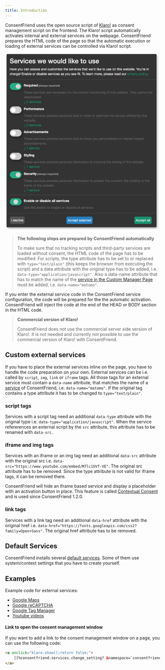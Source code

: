 ```yaml
---
title: Introduction 
---
```


ConsentFriend uses the open source script of
[Klaro!](https://kiprotect.com/klaro) as consent management script on the
frontend. The Klaro! script automatically activates internal and external
services on the webpage. ConsentFriend prepares the HTML code of the page so
that the automatic execution or loading of external services can be controlled
via Klaro! script.

![Consent Management](img/consent-management.png)

> **The following steps are prepared by ConsentFriend automatically**
>
> To make sure that no tracking scripts and third-party services are loaded
without consent, the HTML code of the page has to be modified: For scripts, the
type attribute has to be set to or replaced with `type="text/plain"` (this keeps
the browser from executing the script) and a data attribute with the original
type has to be added, i.e. `data-type="application/javascript"`. Also a
data-name attribute that has to match the name of the [service in the Custom
Manager Page](../03_Custom_Manager_Page/01_Services.md#service-name) must be
added, i.e. `data-name="matomo"`.

If you enter the external service code in the ConsentFriend service
configuration, the code will be prepared for the the automatic activation.
ConsentFriend will inject the code at the end of the HEAD or BODY section in the
HTML code.

> **Commercial version of Klaro!**
>
> ConsentFriend does not use the commercial server side version of Klaro!. It is
not needed and currently not possible to use the commercial version of Klaro!
with ConsentFriend.

## Custom external services

If you have to place the external services inline on the page, you have to
handle the code preparation on your own. External services can be i.e. called by
`script`, `img`, `link` or `iframe` tags. All those tags for an external service
must contain a `data-name` attribute, that matches the name of a
[service](../03_Custom_Manager_Page/01_Services.md#service-name) of
ConsentFriend, i.e. `data-name="matomo"`. If the original tag contains a type
attribute it has to be changed to `type="text/plain"`.

### script tags

Services with a script tag need an additional `data-type` attribute with the
original type i.e. `data-type="application/javascript"`. When the service
refererences an external script by the `src` attribute, this attribute has to be
renamed with `data-src`.

### iframe and img tags

Services with an iframe or an img tag need an additional `data-src` attribute
with the original src i.e. `data-src="https://www.youtube.com/embed/M7lc1UVf-VE"`. 
The original src attribute has to be removed. Since the type attribute is not 
valid for iframe tags, it can be removed there.

ConsentFriend will hide an iframe based service and display a placeholder with
an activation button in place. This feature is called [Contextual
Consent](03_Contextual_Consent.md) and is used since ConsentFriend 1.2.0.

### link tags

Services with a link tag need an additional `data-href` attribute
with the original href i.e. `data-href="https://fonts.googleapis.com/css2?family=Open+Sans"`.
The original href attribute has to be removed.

## Default Services

ConsentFriend installs several [default
services](02_Default_Services.md). Some of them use system/context
settings that you have to create yourself.

## Examples

Example code for external services:

- [Google Maps](Google_Maps.md)
- [Google reCAPTCHA](Google_reCAPTCHA.md)
- [Google Tag Manager](Google_Tag_Manager.md)
- [Youtube videos](Youtube_Videos.md)

#### Link to open the consent management window

If you want to add a link to the consent management window on a page, you can use the following code:

```html
<a onclick="klaro.show();return false;">
    [[%consentfriend.services.change_setting? &namespace=`consentfriend`]]
</a>
```
